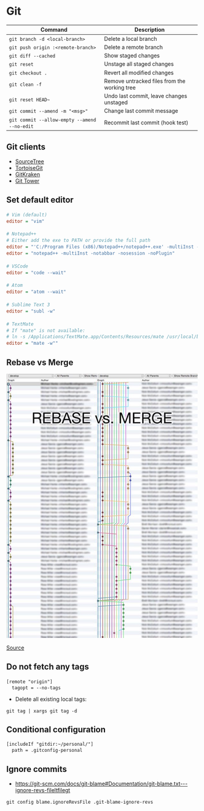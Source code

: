 # Git

| Command                                      | Description                                     |
| -------------------------------------------- | ----------------------------------------------- |
| `git branch -d <local-branch>`               | Delete a local branch                           |
| `git push origin :<remote-branch>`           | Delete a remote branch                          |
| `git diff --cached`                          | Show staged changes                             |
| `git reset`                                  | Unstage all staged changes                      |
| `git checkout .`                             | Revert all modified changes                     |
| `git clean -f`                               | Remove untracked files from the working tree    |
| `git reset HEAD~`                            | Undo last commit, leave changes unstaged        |
| `git commit --amend -m "<msg>"`              | Change last commit message                      |
| `git commit --allow-empty --amend --no-edit` | Recommit last commit (hook test)                |

## Git clients

 - [SourceTree](https://www.sourcetreeapp.com/)
 - [TortoiseGit](https://tortoisegit.org/)
 - [GitKraken](https://www.gitkraken.com/)
 - [Git Tower](https://www.git-tower.com/windows/)

## Set default editor

```ini
# Vim (default)
editor = "vim"

# Notepad++
# Either add the exe to PATH or provide the full path
editor = "'C:/Program Files (x86)/Notepad++/notepad++.exe' -multiInst -notabbar -nosession -noPlugin"
editor = "notepad++ -multiInst -notabbar -nosession -noPlugin"

# VSCode
editor = "code --wait"

# Atom
editor = "atom --wait"

# Sublime Text 3
editor = "subl -w"

# TextMate
# If "mate" is not available:
# ln -s /Applications/TextMate.app/Contents/Resources/mate /usr/local/bin/mate
editor = "mate -w""

```

## Rebase vs Merge

![Rebase vs Merge](rebase-vs-merge.jpg)

[Source](https://twitter.com/michaelhenke/status/585142133167751169)

## Do not fetch any tags

```
[remote "origin"]
  tagopt = --no-tags
```

- Delete all existing local tags:

```
git tag | xargs git tag -d
```

## Conditional configuration

```
[includeIf "gitdir:~/personal/"]
  path = .gitconfig-personal
```

## Ignore commits

- https://git-scm.com/docs/git-blame#Documentation/git-blame.txt---ignore-revs-fileltfilegt

```shell
git config blame.ignoreRevsFile .git-blame-ignore-revs
```
